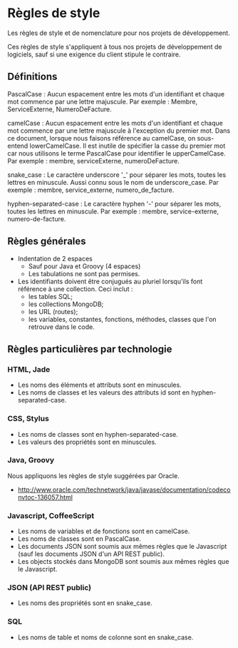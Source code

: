 Règles de style
===============

Les règles de style et de nomenclature pour nos projets de développement.

Ces règles de style s'appliquent à tous nos projets de développement de
logiciels, sauf si une exigence du client stipule le contraire.

Définitions
-----------

PascalCase : Aucun espacement entre les mots d'un identifiant et chaque mot
commence par une lettre majuscule. Par exemple : Membre, ServiceExterne,
NumeroDeFacture.

camelCase : Aucun espacement entre les mots d'un identifiant et chaque mot
commence par une lettre majuscule à l'exception du premier mot. Dans ce
document, lorsque nous faisons référence au camelCase, on sous-entend
lowerCamelCase. Il est inutile de spécifier la casse du premier mot car nous
utilisons le terme PascalCase pour identifier le upperCamelCase. Par exemple :
membre, serviceExterne, numeroDeFacture.

snake_case : Le caractère underscore '_' pour séparer les mots, toutes les
lettres en minuscule. Aussi connu sous le nom de underscore_case. Par exemple :
membre, service_externe, numero_de_facture.

hyphen-separated-case : Le caractère hyphen '-' pour séparer les mots, toutes les
lettres en minuscule. Par exemple : membre, service-externe, numero-de-facture.

Règles générales
----------------

* Indentation de 2 espaces
  * Sauf pour Java et Groovy (4 espaces)
  * Les tabulations ne sont pas permises.
* Les identifiants doivent être conjugués au pluriel lorsqu'ils font référence à
  une collection. Ceci inclut :
  * les tables SQL;
  * les collections MongoDB;
  * les URL (routes);
  * les variables, constantes, fonctions, méthodes, classes que l'on retrouve
    dans le code.

Règles particulières par technologie
------------------------------------

### HTML, Jade

* Les noms des éléments et attributs sont en minuscules.
* Les noms de classes et les valeurs des attributs id sont en
  hyphen-separated-case.

### CSS, Stylus

* Les noms de classes sont en hyphen-separated-case.
* Les valeurs des propriétés sont en minuscules.

### Java, Groovy

Nous appliquons les règles de style suggérées par Oracle.

* http://www.oracle.com/technetwork/java/javase/documentation/codeconvtoc-136057.html

### Javascript, CoffeeScript

* Les noms de variables et de fonctions sont en camelCase.
* Les noms de classes sont en PascalCase.
* Les documents JSON sont soumis aux mêmes règles que le Javascript (sauf les
  documents JSON d'un API REST public).
* Les objects stockés dans MongoDB sont soumis aux mêmes règles que le
  Javascript.

### JSON (API REST public)

* Les noms des propriétés sont en snake_case.

### SQL

* Les noms de table et noms de colonne sont en snake_case.
